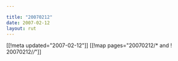 ```yaml
---

title: "20070212"
date: 2007-02-12
layout: rut
---
```


[[!meta updated="2007-02-12"]]
[[!map pages="20070212/* and ! 20070212/*/*"]]
